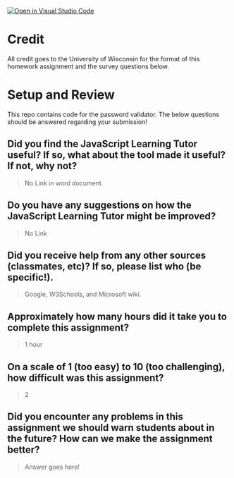 [![Open in Visual Studio Code](https://classroom.github.com/assets/open-in-vscode-f059dc9a6f8d3a56e377f745f24479a46679e63a5d9fe6f495e02850cd0d8118.svg)](https://classroom.github.com/online_ide?assignment_repo_id=5459545&assignment_repo_type=AssignmentRepo)
# Credit

All credit goes to the University of Wisconsin for the format of this homework assignment and the survey questions below.

# Setup and Review

This repo contains code for the password validator. The below questions should be answered regarding your submission!

## Did you find the JavaScript Learning Tutor useful? If so, what about the tool made it useful? If not, why not?
> No Link in word document.


## Do you have any suggestions on how the JavaScript Learning Tutor might be improved?
> No Link


## Did you receive help from any other sources (classmates, etc)? If so, please list who (be specific!).
> Google, W3Schools, and Microsoft wiki.


## Approximately how many hours did it take you to complete this assignment?
> 1 hour


## On a scale of 1 (too easy) to 10 (too challenging), how difficult was this assignment?
> 2


## Did you encounter any problems in this assignment we should warn students about in the future? How can we make the assignment better?
> Answer goes here!

